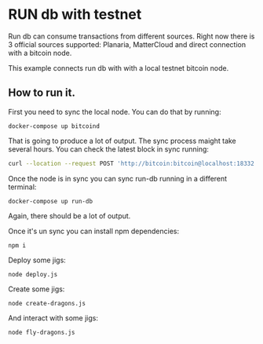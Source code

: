 # RUN db with testnet

Run db can consume transactions from different sources. Right now
there is 3 official sources supported: Planaria, MatterCloud and direct connection
with a bitcoin node.

This example connects run db with with a local testnet bitcoin node.

## How to run it.

First you need to sync the local node. You can do that by running:

`docker-compose up bitcoind`

That is going to produce a lot of output. The sync process maight take several
hours. You can check the latest block in sync running:

``` bash
curl --location --request POST 'http://bitcoin:bitcoin@localhost:18332' --data-raw '{"jsonrpc": "1.0", "method": "getblockcount", "params": []}' | jq .result
```

Once the node is in sync you can sync run-db running in a different terminal:


```
docker-compose up run-db
```

Again, there should be a lot of output.

Once it's un sync you can install npm dependencies:

`npm i`

Deploy some jigs:

`node deploy.js`

Create some jigs:

`node create-dragons.js`

And interact with some jigs:

`node fly-dragons.js`
